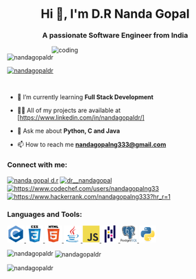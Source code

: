 <h1 align="center">Hi 👋, I'm D.R Nanda Gopal</h1>
<h3 align="center">A passionate Software Engineer from India</h3>
<img align="right" alt="coding" width="400" src="https://www.youtube.com/redirect?event=video_description&redir_token=QUFFLUhqbnREVk5KRlFCdHNsQ1lsVTJ0b0VLY21YUVRQd3xBQ3Jtc0tuS0ZPRzNNcVpQUDl3WTJ5SmpsWDFqaWdERWdTc254cXhOVjVBWTAzWWxmY1hwYTdsa3pQOWtFSEhDcUJTSzFoQ2xrUllWRjM0aHVKWWtwR3J0cTY1dl9JZlREQ2F0V052X0FHSXBidnUtUE9vRjNCRQ&q=https%3A%2F%2Fuser-images.githubusercontent.com%2F55389276%2F140866485-8fb1c876-9a8f-4d6a-98dc-08c4981eaf70.gif&v=HD4cnRuSGN0">
<p align="left"> <img src="https://komarev.com/ghpvc/?username=nandagopaldr&label=Profile%20views&color=0e75b6&style=flat" alt="nandagopaldr" /> </p>

<p align="left"> <a href="https://github.com/ryo-ma/github-profile-trophy"><img src="https://github-profile-trophy.vercel.app/?username=nandagopaldr" alt="nandagopaldr" /></a> </p>

<p align="left"> <a href="https://twitter.com/" target="blank"><img src="https://img.shields.io/twitter/follow/?logo=twitter&style=for-the-badge" alt="" /></a> </p>

- 🌱 I’m currently learning **Full Stack Development**

- 👨‍💻 All of my projects are available at [https://www.linkedin.com/in/nandagopaldr/]

- 💬 Ask me about **Python, C and Java**

- 📫 How to reach me **nandagopalng333@gmail.com**

<h3 align="left">Connect with me:</h3>
<p align="left">
<a href="https://[linkedin.com/in/nanda gopal d.r](https://www.linkedin.com/in/nandagopaldr/)" target="blank"><img align="center" src="https://raw.githubusercontent.com/rahuldkjain/github-profile-readme-generator/master/src/images/icons/Social/linked-in-alt.svg" alt="nanda gopal d.r" height="30" width="40" /></a>
<a href="https://instagram.com/dr__nandagopal" target="blank"><img align="center" src="https://raw.githubusercontent.com/rahuldkjain/github-profile-readme-generator/master/src/images/icons/Social/instagram.svg" alt="dr__nandagopal" height="30" width="40" /></a>
<a href="https://www.codechef.com/users/https://www.codechef.com/users/nandagopalng33" target="blank"><img align="center" src="https://cdn.jsdelivr.net/npm/simple-icons@3.1.0/icons/codechef.svg" alt="https://www.codechef.com/users/nandagopalng33" height="30" width="40" /></a>
<a href="https://www.hackerearth.com/https://www.hackerrank.com/nandagopalng333?hr_r=1" target="blank"><img align="center" src="https://raw.githubusercontent.com/rahuldkjain/github-profile-readme-generator/master/src/images/icons/Social/hackerearth.svg" alt="https://www.hackerrank.com/nandagopalng333?hr_r=1" height="30" width="40" /></a>
</p>

<h3 align="left">Languages and Tools:</h3>
<p align="left"> <a href="https://www.cprogramming.com/" target="_blank" rel="noreferrer"> <img src="https://raw.githubusercontent.com/devicons/devicon/master/icons/c/c-original.svg" alt="c" width="40" height="40"/> </a> <a href="https://www.w3schools.com/css/" target="_blank" rel="noreferrer"> <img src="https://raw.githubusercontent.com/devicons/devicon/master/icons/css3/css3-original-wordmark.svg" alt="css3" width="40" height="40"/> </a> <a href="https://www.w3.org/html/" target="_blank" rel="noreferrer"> <img src="https://raw.githubusercontent.com/devicons/devicon/master/icons/html5/html5-original-wordmark.svg" alt="html5" width="40" height="40"/> </a> <a href="https://www.java.com" target="_blank" rel="noreferrer"> <img src="https://raw.githubusercontent.com/devicons/devicon/master/icons/java/java-original.svg" alt="java" width="40" height="40"/> </a> <a href="https://developer.mozilla.org/en-US/docs/Web/JavaScript" target="_blank" rel="noreferrer"> <img src="https://raw.githubusercontent.com/devicons/devicon/master/icons/javascript/javascript-original.svg" alt="javascript" width="40" height="40"/> </a>  <a href="https://pandas.pydata.org/" target="_blank" rel="noreferrer"> <img src="https://raw.githubusercontent.com/devicons/devicon/2ae2a900d2f041da66e950e4d48052658d850630/icons/pandas/pandas-original.svg" alt="pandas" width="40" height="40"/> </a> <a svg" alt="php" width="40" height="40"/> </a> <a href="https://www.postgresql.org" target="_blank" rel="noreferrer"> <img src="https://raw.githubusercontent.com/devicons/devicon/master/icons/postgresql/postgresql-original-wordmark.svg" alt="postgresql" width="40" height="40"/> </a> <a href="https://www.python.org" target="_blank" rel="noreferrer"> <img src="https://raw.githubusercontent.com/devicons/devicon/master/icons/python/python-original.svg" alt="python" width="40" height="40"/> </a>  </p>

<p><img align="left" src="https://github-readme-stats.vercel.app/api/top-langs?username=nandagopaldr&show_icons=true&locale=en&layout=compact" alt="nandagopaldr" /></p>

<p>&nbsp;<img align="center" src="https://github-readme-stats.vercel.app/api?username=nandagopaldr&show_icons=true&locale=en" alt="nandagopaldr" /></p>

<p><img align="center" src="https://github-readme-streak-stats.herokuapp.com/?user=nandagopaldr&" alt="nandagopaldr" /></p>
